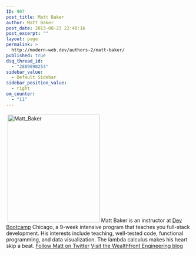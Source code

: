 ```yaml
---
ID: 907
post_title: Matt Baker
author: Matt Baker
post_date: 2013-08-23 22:48:16
post_excerpt: ""
layout: page
permalink: >
  http://modern-web.dev/authors-2/matt-baker/
published: true
dsq_thread_id:
  - "2809890254"
sidebar_value:
  - Default Sidebar
sidebar_position_value:
  - right
om_counter:
  - "11"
---
```

[<img class="size-full wp-image-908 alignright" style="margin: 4px;" alt="Matt_Baker" src="http://flippinawesome.org/wp-content/uploads/2013/08/Matt_Baker.jpg" width="250" height="292" />][1]Matt Baker is an instructor at [Dev Bootcamp][2] Chicago, a 9-week intensive program that teaches you full-stack development. His interests include teaching, well-tested code, functional programming, and data visualization. The lambda calculus makes his heart skip a beat. [Follow Matt on Twitter][3] [Visit the Wealthfront Engineering blog][4]

 [1]: http://flippinawesome.org/wp-content/uploads/2013/08/Matt_Baker.jpg
 [2]: http://devbootcamp.com/
 [3]: https://twitter.com/mattbaker
 [4]: http://eng.wealthfront.com/